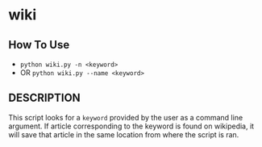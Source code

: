# wiki

## How To Use
- `python wiki.py -n <keyword>`
- OR `python wiki.py --name <keyword>`

## DESCRIPTION
This script looks for a `keyword` provided by the user as a command line argument. If article corresponding to the keyword is found on wikipedia, it will save that article in the same location from where the script is ran.
